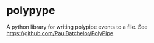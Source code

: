 # polypype
A python library for writing polypipe events to a file. See https://github.com/PaulBatchelor/PolyPipe.
